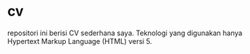 # cv
repositori ini berisi CV sederhana saya. Teknologi yang digunakan hanya Hypertext Markup Language (HTML) versi 5.
